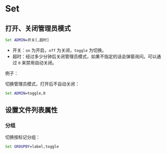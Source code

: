 # Set
## 打开、关闭管理员模式
```cmd
Set ADMIN=开关[,超时]
```
- 开关：`on` 为开启，`off` 为关闭，`toggle` 为切换。
- 超时：经过多少分钟后关闭管理员模式，如果不指定的话会弹窗询问。可以通过 `0` 来禁用自动关闭。

例子：

切换管理员模式，打开后不自动关闭：
```cmd
Set ADMIN=toggle,0
```

## 设置文件列表属性
### 分组
切换按标记分组：
```cmd
Set GROUPBY=label,toggle
```